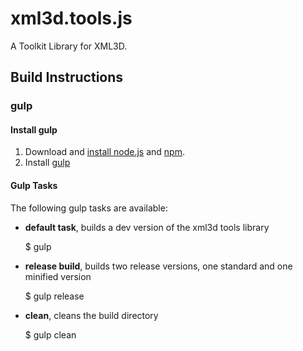 # xml3d.tools.js

A Toolkit Library for XML3D.

## Build Instructions

### gulp

#### Install gulp

1. Download and [install node.js](https://docs.npmjs.com/getting-started/installing-node) and [npm](https://www.npmjs.com/).
2. Install [gulp](https://github.com/gulpjs/gulp/blob/master/docs/getting-started.md)

#### Gulp Tasks

The following gulp tasks are available:

* **default task**, builds a dev version of the xml3d tools library

    $ gulp

* **release build**, builds two release versions, one standard and one minified version

    $ gulp release

* **clean**, cleans the build directory

    $ gulp clean